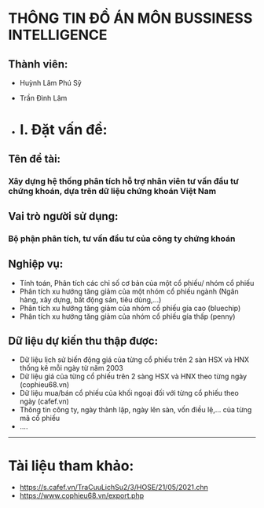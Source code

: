 # THÔNG TIN ĐỒ ÁN MÔN BUSSINESS INTELLIGENCE

## Thành viên:

+ Huỳnh Lâm Phú Sỹ
+ Trần Đình Lâm

+ # I. Đặt vấn đề:

## Tên đề tài:

### Xây dựng hệ thống phân tích hỗ trợ nhân viên tư vấn đầu tư chứng khoán, dựa trên dữ liệu chứng khoán Việt Nam

## Vai trò người sử dụng:

### Bộ phận phân tích, tư vấn đầu tư của công ty chứng khoán

## Nghiệp vụ:

+ Tính toán, Phân tích các chỉ số cơ bản của một cổ phiếu/ nhóm cổ phiếu
+ Phân tích xu hướng tăng giảm của một nhóm cổ phiếu ngành (Ngân hàng, xây dựng, bất động sản, tiêu dùng,...)
+ Phân tích xu hướng tăng giảm của nhóm cổ phiếu gía cao (bluechip)
+ Phân tích xu hướng tăng giảm của nhóm cổ phiếu gía thấp (penny)

## Dữ liệu dự kiến thu thập được:

+ Dữ liệu lịch sử biến động giá của từng cổ phiếu trên 2 sàn HSX và HNX thống kê mỗi ngày từ năm 2003
+ Dữ liệu giá của từng cổ phiếu trên 2 sàng HSX và HNX theo từng ngày (cophieu68.vn)
+ Dữ liệu mua/bán cổ phiếu của khối ngoại đối với từng cổ phiếu theo ngày (cafef.vn)
+ Thông tin công ty, ngày thành lập, ngày lên sàn, vốn điều lệ,... của từng mã cổ phiếu
+ ....

____

# Tài liệu tham khảo:

+ https://s.cafef.vn/TraCuuLichSu2/3/HOSE/21/05/2021.chn
+ https://www.cophieu68.vn/export.php